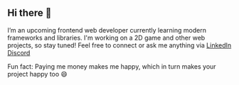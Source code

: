 ## Hi there 👋


<!--
**Praisexx/praisexx** is a ✨ _special_ ✨ repository because its `README.md` (this file) appears on your GitHub profile.

Here are some ideas to get you started:

- 🔭 I’m currently working on ...
- 🌱 I’m currently learning ...
- 👯 I’m looking to collaborate on ...
- 🤔 I’m looking for help with ...
- 💬 Ask me about ...
- 📫 How to reach me: ...
- ⚡ Fun fact: ...
-->
I’m an upcoming frontend web developer currently learning modern frameworks and libraries.
I'm working on a 2D game and other web projects, so stay tuned!
Feel free to connect or ask me anything via 
[LinkedIn](https://www.linkedin.com/in/praisechukwudi)
[Discord](https://discord.com/users/aise_0822)


Fun fact: Paying me money makes me happy, which in turn makes your project happy too 😄

